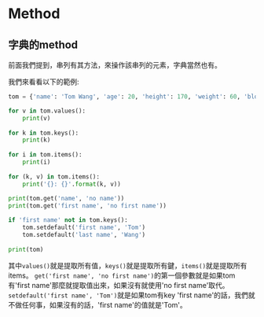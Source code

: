 # Method
## 字典的method
前面我們提到，串列有其方法，來操作該串列的元素，字典當然也有。

我們來看看以下的範例:
```python
tom = {'name': 'Tom Wang', 'age': 20, 'height': 170, 'weight': 60, 'blood': 'B'}

for v in tom.values():
    print(v)
    
for k in tom.keys():
    print(k)
    
for i in tom.items():
    print(i)
    
for (k, v) in tom.items():
    print('{}: {}'.format(k, v))
    
print(tom.get('name', 'no name'))
print(tom.get('first name', 'no first name'))

if 'first name' not in tom.keys():
    tom.setdefault('first name', 'Tom')
    tom.setdefault('last name', 'Wang')
    
print(tom)
```

其中`values()`就是提取所有值，`keys()`就是提取所有鍵，`items()`就是提取所有items。
`get('first name', 'no first name')`的第一個參數就是如果tom有'first name'那麼就提取值出來，如果沒有就使用'no first name'取代。
`setdefault('first name', 'Tom')`就是如果tom有key 'first name'的話，我們就不做任何事，如果沒有的話，'first name'的值就是'Tom'。

